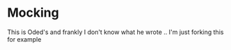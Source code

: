 Mocking
=======

This is Oded's and frankly I don't know what he wrote ..  I'm just forking this  for   example
